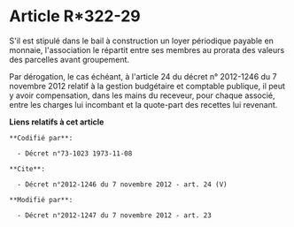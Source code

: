 # Article R*322-29

S'il est stipulé dans le bail à construction un loyer périodique payable en monnaie, l'association le répartit entre ses
membres au prorata des valeurs des parcelles avant groupement. 

Par dérogation, le cas échéant, à l'article 24 du décret n° 2012-1246 du 7 novembre 2012 relatif à la gestion budgétaire et
comptable publique, il peut y avoir compensation, dans les mains du receveur, pour chaque associé, entre les charges lui
incombant et la quote-part des recettes lui revenant.

**Liens relatifs à cet article**

	**Codifié par**:

	  - Décret n°73-1023 1973-11-08

	**Cite**:

	  - Décret n°2012-1246 du 7 novembre 2012 - art. 24 (V)

	**Modifié par**:

	  - Décret n°2012-1247 du 7 novembre 2012 - art. 23
